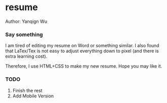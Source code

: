 # resume
Author: Yanqign Wu

### Say something
I am tired of editing my resume on Word or something similar.
I also found that LaTex/Tex is not easy to adjust everything down to pixel (and there is extra learning cost).

Therefore, I use HTML+CSS to make my new resume. Hope you may like it.

### TODO
1. Finish the rest
2. Add Mobile Version
